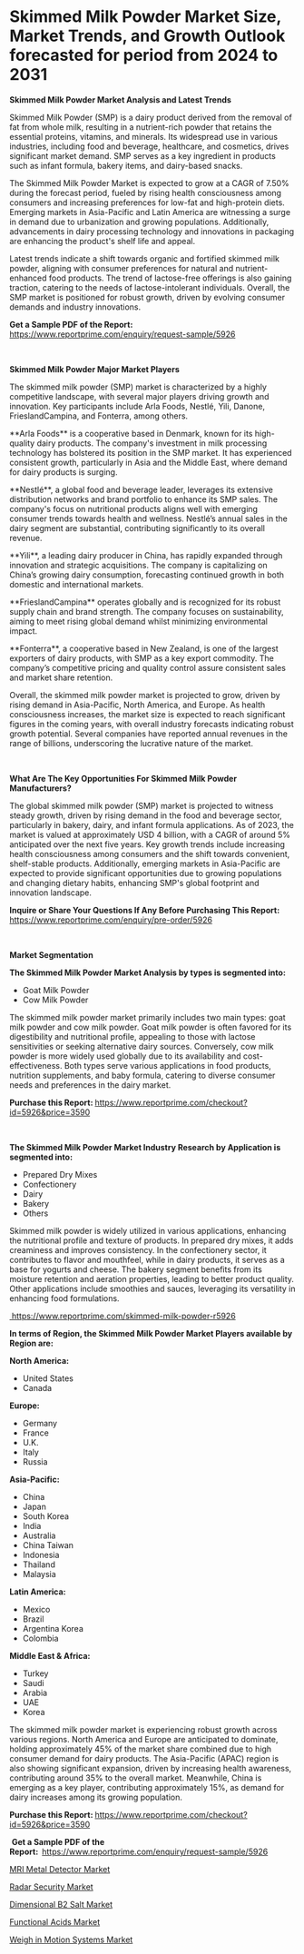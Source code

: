 <p><h1>Skimmed Milk Powder Market Size, Market Trends, and Growth Outlook forecasted for period from 2024 to 2031</h1></p><p><strong>Skimmed Milk Powder Market Analysis and Latest Trends</strong></p>
<p><p>Skimmed Milk Powder (SMP) is a dairy product derived from the removal of fat from whole milk, resulting in a nutrient-rich powder that retains the essential proteins, vitamins, and minerals. Its widespread use in various industries, including food and beverage, healthcare, and cosmetics, drives significant market demand. SMP serves as a key ingredient in products such as infant formula, bakery items, and dairy-based snacks.</p><p>The Skimmed Milk Powder Market is expected to grow at a CAGR of 7.50% during the forecast period, fueled by rising health consciousness among consumers and increasing preferences for low-fat and high-protein diets. Emerging markets in Asia-Pacific and Latin America are witnessing a surge in demand due to urbanization and growing populations. Additionally, advancements in dairy processing technology and innovations in packaging are enhancing the product's shelf life and appeal.</p><p>Latest trends indicate a shift towards organic and fortified skimmed milk powder, aligning with consumer preferences for natural and nutrient-enhanced food products. The trend of lactose-free offerings is also gaining traction, catering to the needs of lactose-intolerant individuals. Overall, the SMP market is positioned for robust growth, driven by evolving consumer demands and industry innovations.</p></p>
<p><strong>Get a Sample PDF of the Report:&nbsp;</strong> <a href="https://www.reportprime.com/enquiry/request-sample/5926?utm_campaign=1437&utm_medium=2&utm_source=Github&utm_content=ia&utm_term=10102024&utm_id=skimmed-milk-powder">https://www.reportprime.com/enquiry/request-sample/5926</a></p>
<p>&nbsp;</p>
<p><strong>Skimmed Milk Powder Major Market Players</strong></p>
<p><p>The skimmed milk powder (SMP) market is characterized by a highly competitive landscape, with several major players driving growth and innovation. Key participants include Arla Foods, Nestlé, Yili, Danone, FrieslandCampina, and Fonterra, among others.</p><p>**Arla Foods** is a cooperative based in Denmark, known for its high-quality dairy products. The company's investment in milk processing technology has bolstered its position in the SMP market. It has experienced consistent growth, particularly in Asia and the Middle East, where demand for dairy products is surging. </p><p>**Nestlé**, a global food and beverage leader, leverages its extensive distribution networks and brand portfolio to enhance its SMP sales. The company's focus on nutritional products aligns well with emerging consumer trends towards health and wellness. Nestlé’s annual sales in the dairy segment are substantial, contributing significantly to its overall revenue.</p><p>**Yili**, a leading dairy producer in China, has rapidly expanded through innovation and strategic acquisitions. The company is capitalizing on China’s growing dairy consumption, forecasting continued growth in both domestic and international markets.</p><p>**FrieslandCampina** operates globally and is recognized for its robust supply chain and brand strength. The company focuses on sustainability, aiming to meet rising global demand whilst minimizing environmental impact.</p><p>**Fonterra**, a cooperative based in New Zealand, is one of the largest exporters of dairy products, with SMP as a key export commodity. The company’s competitive pricing and quality control assure consistent sales and market share retention.</p><p>Overall, the skimmed milk powder market is projected to grow, driven by rising demand in Asia-Pacific, North America, and Europe. As health consciousness increases, the market size is expected to reach significant figures in the coming years, with overall industry forecasts indicating robust growth potential. Several companies have reported annual revenues in the range of billions, underscoring the lucrative nature of the market.</p></p>
<p>&nbsp;</p>
<p><strong>What Are The Key Opportunities For Skimmed Milk Powder Manufacturers?</strong></p>
<p><p>The global skimmed milk powder (SMP) market is projected to witness steady growth, driven by rising demand in the food and beverage sector, particularly in bakery, dairy, and infant formula applications. As of 2023, the market is valued at approximately USD 4 billion, with a CAGR of around 5% anticipated over the next five years. Key growth trends include increasing health consciousness among consumers and the shift towards convenient, shelf-stable products. Additionally, emerging markets in Asia-Pacific are expected to provide significant opportunities due to growing populations and changing dietary habits, enhancing SMP's global footprint and innovation landscape.</p></p>
<p><strong>Inquire or Share Your Questions If Any Before Purchasing This Report:</strong> <a href="https://www.reportprime.com/enquiry/pre-order/5926?utm_campaign=1437&utm_medium=2&utm_source=Github&utm_content=ia&utm_term=10102024&utm_id=skimmed-milk-powder">https://www.reportprime.com/enquiry/pre-order/5926</a></p>
<p>&nbsp;</p>
<p><strong>Market Segmentation</strong></p>
<p><strong>The Skimmed Milk Powder Market Analysis by types is segmented into:</strong></p>
<p><ul><li>Goat Milk Powder</li><li>Cow Milk Powder</li></ul></p>
<p><p>The skimmed milk powder market primarily includes two main types: goat milk powder and cow milk powder. Goat milk powder is often favored for its digestibility and nutritional profile, appealing to those with lactose sensitivities or seeking alternative dairy sources. Conversely, cow milk powder is more widely used globally due to its availability and cost-effectiveness. Both types serve various applications in food products, nutrition supplements, and baby formula, catering to diverse consumer needs and preferences in the dairy market.</p></p>
<p><strong>Purchase this Report:&nbsp;</strong><a href="https://www.reportprime.com/checkout?id=5926&price=3590&utm_campaign=1437&utm_medium=2&utm_source=Github&utm_content=ia&utm_term=10102024&utm_id=skimmed-milk-powder">https://www.reportprime.com/checkout?id=5926&price=3590</a></p>
<p>&nbsp;</p>
<p><strong>The Skimmed Milk Powder Market Industry Research by Application is segmented into:</strong></p>
<p><ul><li>Prepared Dry Mixes</li><li>Confectionery</li><li>Dairy</li><li>Bakery</li><li>Others</li></ul></p>
<p><p>Skimmed milk powder is widely utilized in various applications, enhancing the nutritional profile and texture of products. In prepared dry mixes, it adds creaminess and improves consistency. In the confectionery sector, it contributes to flavor and mouthfeel, while in dairy products, it serves as a base for yogurts and cheese. The bakery segment benefits from its moisture retention and aeration properties, leading to better product quality. Other applications include smoothies and sauces, leveraging its versatility in enhancing food formulations.</p></p>
<p><a href="https://www.reportprime.com/skimmed-milk-powder-r5926?utm_campaign=1437&utm_medium=2&utm_source=Github&utm_content=ia&utm_term=10102024&utm_id=skimmed-milk-powder">&nbsp;https://www.reportprime.com/skimmed-milk-powder-r5926</a></p>
<p><strong>In terms of Region, the Skimmed Milk Powder Market Players available by Region are:</strong></p>
<p>
    <p> <strong> North America: </strong>
        <ul>
            <li>United States</li>
            <li>Canada</li>
        </ul>
        </p> 
    <p> <strong> Europe: </strong>
        <ul>
            <li>Germany</li>
            <li>France</li>
            <li>U.K.</li>
            <li>Italy</li>
            <li>Russia</li>
        </ul>
        </p> 
    <p> <strong> Asia-Pacific: </strong>
        <ul>
            <li>China</li>
            <li>Japan</li>
            <li>South Korea</li>
            <li>India</li>
            <li>Australia</li>
            <li>China Taiwan</li>
            <li>Indonesia</li>
            <li>Thailand</li>
            <li>Malaysia</li>
        </ul>
        </p> 
    <p> <strong> Latin America: </strong>
        <ul>
            <li>Mexico</li>
            <li>Brazil</li>
            <li>Argentina Korea</li>
            <li>Colombia</li>
        </ul>
        </p> 
    <p> <strong> Middle East & Africa: </strong>
        <ul>
            <li>Turkey</li>
            <li>Saudi</li>
            <li>Arabia</li>
            <li>UAE</li>
            <li>Korea</li>
        </ul>
    </p>
    </p>
<p><p>The skimmed milk powder market is experiencing robust growth across various regions. North America and Europe are anticipated to dominate, holding approximately 45% of the market share combined due to high consumer demand for dairy products. The Asia-Pacific (APAC) region is also showing significant expansion, driven by increasing health awareness, contributing around 35% to the overall market. Meanwhile, China is emerging as a key player, contributing approximately 15%, as demand for dairy increases among its growing population.</p></p>
<p><strong>Purchase this Report: </strong><a href="https://www.reportprime.com/checkout?id=5926&price=3590&utm_campaign=1437&utm_medium=2&utm_source=Github&utm_content=ia&utm_term=10102024&utm_id=skimmed-milk-powder">https://www.reportprime.com/checkout?id=5926&price=3590</a></p>
<p>&nbsp;<strong>Get a Sample PDF of the Report:&nbsp;&nbsp;</strong><a href="https://www.reportprime.com/enquiry/request-sample/5926?utm_campaign=1437&utm_medium=2&utm_source=Github&utm_content=ia&utm_term=10102024&utm_id=skimmed-milk-powder">https://www.reportprime.com/enquiry/request-sample/5926</a></p>
<p><strong></strong></p>
<p><p><a href="https://www.linkedin.com/pulse/mri-metal-detector-market-growth-segmentation-regional-analysis-yvatf?utm_campaign=1437&utm_medium=2&utm_source=Github&utm_content=ia&utm_term=10102024&utm_id=skimmed-milk-powder">MRI Metal Detector Market</a></p><p><a href="https://www.linkedin.com/pulse/radar-security-revenue-growth-report-2024-2031-voxtalent-fxmyf?utm_campaign=1437&utm_medium=2&utm_source=Github&utm_content=ia&utm_term=10102024&utm_id=skimmed-milk-powder">Radar Security Market</a></p><p><a href="https://issuu.com/reportprime-2/docs/dimensional-b2-salt-market-size-203_713ab54cf0dad9?utm_campaign=1437&utm_medium=2&utm_source=Github&utm_content=ia&utm_term=10102024&utm_id=skimmed-milk-powder">Dimensional B2 Salt Market</a></p><p><a href="https://issuu.com/reportprime-2/docs/functional-acids-market-size-2030.p_b4cc91d3d6c500?utm_campaign=1437&utm_medium=2&utm_source=Github&utm_content=ia&utm_term=10102024&utm_id=skimmed-milk-powder">Functional Acids Market</a></p><p><a href="https://www.linkedin.com/pulse/weigh-motion-systems-market-size-share-analysis-growth-trends-gelwf?utm_campaign=1437&utm_medium=2&utm_source=Github&utm_content=ia&utm_term=10102024&utm_id=skimmed-milk-powder">Weigh in Motion Systems Market</a></p></p>
